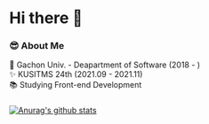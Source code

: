 # Hi there 👋

### 😎 About Me
🏫 Gachon Univ. - Deapartment of Software (2018 - ) <br/>
✨ KUSITMS 24th (2021.09 - 2021.11) <br/>
📚 Studying Front-end Development

###

  [![Anurag's github stats](https://github-readme-stats.vercel.app/api?username=xongjaemin)](https://github.com/anuraghazra/github-readme-stats) <br/>
